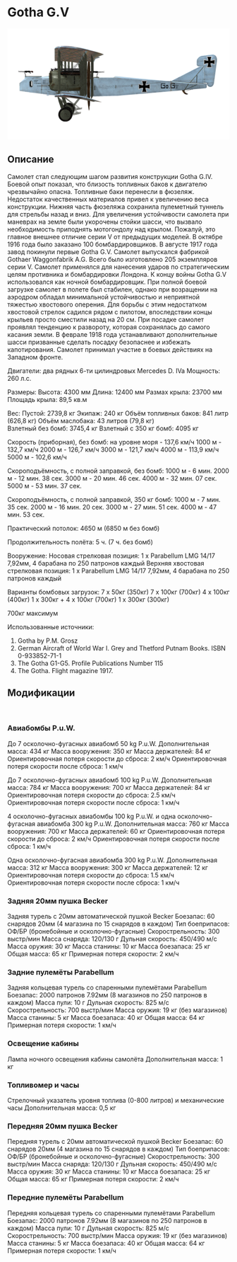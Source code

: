 # Gotha G.V

![gothag5](../images/gothag5.png)

## Описание

Самолет стал следующим шагом развития конструкции Gotha G.IV. Боевой опыт показал, что близость топливных баков к двигателю чрезвычайно опасна. Топливные баки перенесли в фюзеляж. Недостаток качественных материалов привел к увеличению веса конструкции. Нижняя часть фюзеляжа сохранила пулеметный туннель для стрельбы назад и вниз. Для увеличения устойчивости самолета при маневрах на земле были укорочены стойки шасси, что вызвало необходимость приподнять мотогондолу над крылом. Пожалуй, это главное внешнее отличие серии V от предыдущих моделей. В октябре 1916 года было заказано 100 бомбардировщиков. В августе 1917 года завод покинули первые Gotha G.V. Самолет выпускался фабрикой Gothaer Waggonfabrik A.G. Всего было изготовлено 205 экземпляров серии V.
Самолет применялся для нанесения ударов по стратегическим целям противника и бомбардировки Лондона. К концу войны Gotha G.V использовался как ночной бомбардировщик.
При полной боевой загрузке самолет в полете был стабилен, однако при возращении на аэродром обладал минимальной устойчивостью и неприятной тяжестью хвостового оперения. Для борьбы с этим недостатком хвостовой стрелок садился рядом с пилотом, впоследствии концы крыльев просто сместили назад на 20 см. При посадке самолет проявлял тенденцию к развороту, которая сохранялась до самого касания земли. В феврале 1918 года устанавливают дополнительные шасси призванные сделать посадку безопаснее и избежать капотирования. Самолет принимал участие в боевых действиях на Западном фронте.


Двигатели: два рядных 6-ти цилиндровых Mercedes D. IVa
Мощность: 260 л.с.

Размеры:
Высота: 4300 мм
Длина: 12400 мм
Размах крыла: 23700 мм
Площадь крыла: 89,5 кв.м

Вес:
Пустой: 2739,8 кг
Экипаж: 240 кг
Объём топливных баков: 841 литр (626,8 кг)
Объём маслобакa: 43 литров (79,8 кг)   
Взлетный без бомб: 3745,4 кг
Взлетный с 350 кг бомб: 4095 кг

Скорость (приборная), без бомб:
на уровне моря - 137,6 км/ч
1000 м - 132,7 км/ч
2000 м - 126,7 км/ч
3000 м - 121,7 км/ч
4000 м - 113,9 км/ч
5000 м - 102,6 км/ч

Скороподъёмность, с полной заправкой, без бомб:
1000 м - 6 мин.
2000 м - 12 мин. 38 сек.
3000 м - 20 мин. 46 сек.
4000 м - 32 мин. 07 сек.
5000 м - 53 мин. 37 сек.

Скороподъёмность, с полной заправкой, 350 кг бомб:
1000 м - 7 мин. 35 сек.
2000 м - 16 мин. 20 сек.
3000 м - 27 мин. 51 сек.
4000 м - 47 мин. 53 сек.

Практический потолок: 4650 м (6850 м без бомб)

Продолжительность полёта: 5 ч. (7 ч. без бомб)

Вооружение:
Носовая стрелковая позиция:  1 х Parabellum LMG 14/17 7,92мм, 4 барабана по 250 патронов каждый
Верхняя хвостовая стрелковая позиция:  1 х Parabellum LMG 14/17 7,92мм, 4 барабана по 250 патронов каждый

Варианты бомбовых загрузок:
7 x 50кг (350кг)
7 x 100кг (700кг)
4 x 100кг (400кг)
1 х 300кг + 4 x 100кг (700кг)
1 х 300кг (300кг)

700кг максимум

Использованные источники:
1) Gotha by P.M. Grosz
2) German Aircraft of World War I. Grey and Thetford Putnam Books. ISBN  0-933852-71-1
3) The Gotha G1-G5. Profile Publications Number 115
4) The Gotha. Flight magazine 1917.

## Модификации
﻿

### Авиабомбы P.u.W.

До 7 осколочно-фугасных авиабомб 50 kg P.u.W.
Дополнительная масса: 434 кг
Масса вооружения: 350 кг
Масса держателей: 84 кг
Ориентировочная потеря скорости до сброса: 2 км/ч
Ориентировочная потеря скорости после сброса: 1 км/ч

До 7 осколочно-фугасных авиабомб 100 kg P.u.W.
Дополнительная масса: 784 кг
Масса вооружения: 700 кг
Масса держателей: 84 кг
Ориентировочная потеря скорости до сброса: 2.5 км/ч
Ориентировочная потеря скорости после сброса: 1 км/ч

4 осколочно-фугасных авиабомбы 100 kg P.u.W. и одна осколочно-фугасная авиабомба 300 kg P.u.W.
Дополнительная масса: 760 кг
Масса вооружения: 700 кг
Масса держателей: 60 кг
Ориентировочная потеря скорости до сброса: 2 км/ч
Ориентировочная потеря скорости после сброса: 1 км/ч

Одна осколочно-фугасная авиабомба 300 kg P.u.W.
Дополнительная масса: 312 кг
Масса вооружения: 300 кг
Масса держателей: 12 кг
Ориентировочная потеря скорости до сброса: 1.5 км/ч
Ориентировочная потеря скорости после сброса: 1 км/ч﻿

### Задняя 20мм пушка Becker

Задняя турель с 20мм автоматической пушкой Becker
Боезапас: 60 снарядов 20мм (4 магазина по 15 снарядов в каждом)
Тип боеприпасов: ОФ/БР (бронебойные и осколочно-фугасные)
Скорострельность: 300 выстр/мин
Масса снаряда: 120/130 г
Дульная скорость: 450/490 м/с
Масса оружия: 30 кг
Масса станины: 10 кг
Масса боезапаса: 25 кг
Общая масса: 65 кг
Примерная потеря скорости: 2 км/ч﻿

### Задние пулемёты Parabellum

Задняя кольцевая турель со спаренными пулемётами Parabellum
Боезапас: 2000 патронов 7.92мм (8 магазинов по 250 патронов в каждом)
Масса пули: 10 г
Дульная скорость: 825 м/с
Скорострельность: 700 выстр/мин
Масса оружия: 19 кг (без магазинов)
Масса станины: 5 кг
Масса боезапаса: 40 кг
Общая масса: 64 кг
Примерная потеря скорости: 1 км/ч﻿

### Освещение кабины

Лампа ночного освещения кабины самолёта
Дополнительная масса: 1 кг
﻿

### Топливомер и часы

Стрелочный указатель уровня топлива (0-800 литров) и механические часы
Дополнительная масса: 0,5 кг
﻿

### Передняя 20мм пушка Becker

Передняя турель с 20мм автоматической пушкой Becker
Боезапас: 60 снарядов 20мм (4 магазина по 15 снарядов в каждом)
Тип боеприпасов: ОФ/БР (бронебойные и осколочно-фугасные)
Скорострельность: 300 выстр/мин
Масса снаряда: 120/130 г
Дульная скорость: 450/490 м/с
Масса оружия: 30 кг
Масса станины: 10 кг
Масса боезапаса: 25 кг
Общая масса: 65 кг
Примерная потеря скорости: 2 км/ч﻿

### Передние пулемёты Parabellum

Передняя кольцевая турель со спаренными пулемётами Parabellum
Боезапас: 2000 патронов 7.92мм (8 магазинов по 250 патронов в каждом)
Масса пули: 10 г
Дульная скорость: 825 м/с
Скорострельность: 700 выстр/мин
Масса оружия: 19 кг (без магазинов)
Масса станины: 5 кг
Масса боезапаса: 40 кг
Общая масса: 64 кг
Примерная потеря скорости: 1 км/ч